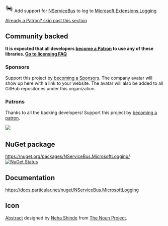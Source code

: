 <img src="/src/icon.png" height="25px"> Add support for [NServiceBus](https://particular.net/nservicebus) to log to [Microsoft.Extensions.Logging](https://github.com/aspnet/Logging)

<!--- StartOpenCollectiveBackers -->

[Already a Patron? skip past this section](#endofbacking)


## Community backed

**It is expected that all developers [become a Patron](https://opencollective.com/nservicebusextensions/order/6976) to use any of these libraries. [Go to licensing FAQ](https://github.com/NServiceBusExtensions/Home/blob/master/readme.md#licensingpatron-faq)**


### Sponsors

Support this project by [becoming a Sponsors](https://opencollective.com/nservicebusextensions/order/6972). The company avatar will show up here with a link to your website. The avatar will also be added to all GitHub repositories under this organization.


### Patrons

Thanks to all the backing developers! Support this project by [becoming a patron](https://opencollective.com/nservicebusextensions/order/6976).

<img src="https://opencollective.com/nservicebusextensions/tiers/patron.svg?width=890&avatarHeight=60&button=false">

<!--- EndOpenCollectiveBackers -->
<a href="#" id="endofbacking"></a>

## NuGet package

https://nuget.org/packages/NServiceBus.MicrosoftLogging/ [![NuGet Status](http://img.shields.io/nuget/v/NServiceBus.MicrosoftLogging.svg)](https://www.nuget.org/packages/NServiceBus.MicrosoftLogging/)


## Documentation

https://docs.particular.net/nuget/NServiceBus.MicrosoftLogging


## Icon

[Abstract](https://thenounproject.com/term/abstract/847344/) designed by [Neha Shinde](https://thenounproject.com/neha.shinde) from [The Noun Project](https://thenounproject.com).